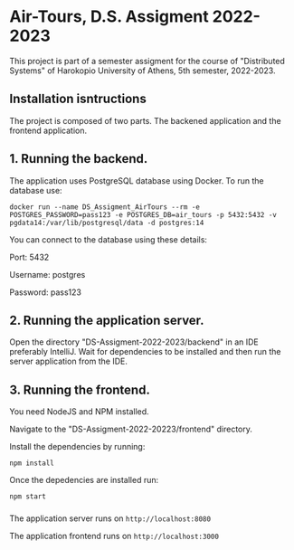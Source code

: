 # Air-Tours, D.S. Assigment 2022-2023
This project is part of a semester assigment for the course of "Distributed Systems" of Harokopio University of Athens, 5th semester, 2022-2023.

## Installation isntructions
The project is composed of two parts. The backened application and the frontend application.

## 1. Running the backend.

The application uses PostgreSQL database using Docker. To run the database use:

`docker run --name DS_Assigment_AirTours --rm -e  POSTGRES_PASSWORD=pass123 -e POSTGRES_DB=air_tours -p 5432:5432 -v pgdata14:/var/lib/postgresql/data -d postgres:14`


You can connect to the database using these details:

Port: 5432

Username: postgres

Password: pass123


## 2. Running the application server.
Open the directory "DS-Assigment-2022-2023/backend" in an IDE preferably IntelliJ. Wait for dependencies to be installed and then run the server application from the IDE.


## 3. Running the frontend.

You need NodeJS and NPM installed.

Navigate to the "DS-Assigment-2022-20223/frontend" directory.

Install the dependencies by running:

`npm install`

Once the depedencies are installed run:

`npm start`

###
The application server runs on `http://localhost:8080`

The application frontend runs on `http://localhost:3000`


